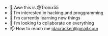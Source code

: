- 👋 Awe this is @Tronix55
- 👀 I’m interested in hacking and proggramming
- 🌱 I’m currently learning new things 
- 💞️ I’m looking to collaborate on everything 
- 📫 How to reach me jdacracker@gmail.com

<!---
Tronix55/Tronix55 is a ✨ special ✨ repository because its `README.md` (this file) appears on your GitHub profile.
You can click the Preview link to take a look at your changes.
--->
